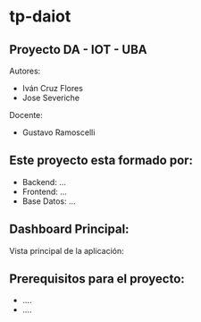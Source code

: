 # tp-daiot

## Proyecto DA - IOT - UBA

Autores:
* Iván Cruz Flores
* Jose Severiche

Docente:

* Gustavo Ramoscelli

## Este proyecto esta formado por:
* Backend: ...
* Frontend: ...
* Base Datos: ...

## Dashboard Principal:
Vista principal de la aplicación:

## Prerequisitos para el proyecto:
* ....
* ....
